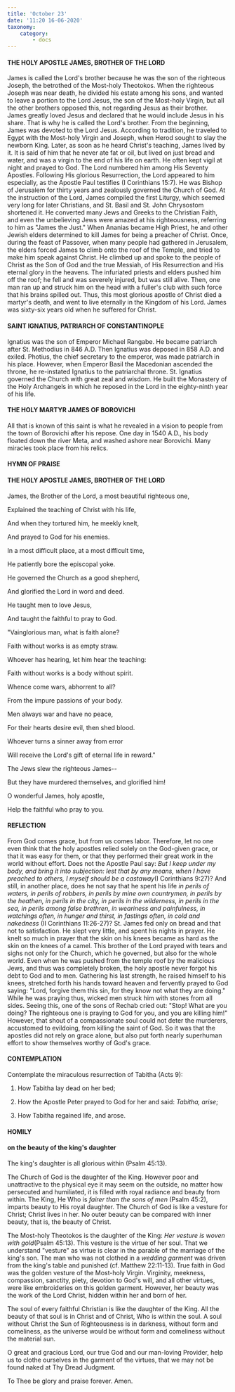 ```yaml
---
title: 'October 23'
date: '11:20 16-06-2020'
taxonomy:
    category:
        - docs
---
```


#### THE HOLY APOSTLE JAMES, BROTHER OF THE LORD 

James is called the Lord's brother because he was the son of the righteous Joseph, the betrothed of the Most-holy Theotokos. When the righteous Joseph was near death, he divided his estate among his sons, and wanted to leave a portion to the Lord Jesus, the son of the Most-holy Virgin, but all the other brothers opposed this, not regarding Jesus as their brother. James greatly loved Jesus and declared that he would include Jesus in his share. That is why he is called the Lord's brother. From the beginning, James was devoted to the Lord Jesus. According to tradition, he traveled to Egypt with the Most-holy Virgin and Joseph, when Herod sought to slay the newborn King. Later, as soon as he heard Christ's teaching, James lived by it. It is said of him that he never ate fat or oil, but lived on just bread and water, and was a virgin to the end of his life on earth. He often kept vigil at night and prayed to God. The Lord numbered him among His Seventy Apostles. Following His glorious Resurrection, the Lord appeared to him especially, as the Apostle Paul testifies (I Corinthians 15:7). He was Bishop of Jerusalem for thirty years and zealously governed the Church of God. At the instruction of the Lord, James compiled the first Liturgy, which seemed very long for later Christians, and St. Basil and St. John Chrysostom shortened it. He converted many Jews and Greeks to the Christian Faith, and even the unbelieving Jews were amazed at his righteousness, referring to him as "James the Just." When Ananias became High Priest, he and other Jewish elders determined to kill James for being a preacher of Christ. Once, during the feast of Passover, when many people had gathered in Jerusalem, the elders forced James to climb onto the roof of the Temple, and tried to make him speak against Christ. He climbed up and spoke to the people of Christ as the Son of God and the true Messiah, of His Resurrection and His eternal glory in the heavens. The infuriated priests and elders pushed him off the roof; he fell and was severely injured, but was still alive. Then, one man ran up and struck him on the head with a fuller's club with such force that his brains spilled out. Thus, this most glorious apostle of Christ died a martyr's death, and went to live eternally in the Kingdom of his Lord. James was sixty-six years old when he suffered for Christ.

#### SAINT IGNATIUS, PATRIARCH OF CONSTANTINOPLE

Ignatius was the son of Emperor Michael Rangabe. He became patriarch after St. Methodius in 846 A.D. Then Ignatius was deposed in 858 A.D. and exiled. Photius, the chief secretary to the emperor, was made patriarch in his place. However, when Emperor Basil the Macedonian ascended the throne, he re-instated Ignatius to the patriarchal throne. St. Ignatius governed the Church with great zeal and wisdom. He built the Monastery of the Holy Archangels in which he reposed in the Lord in the eighty-ninth year of his life.

#### THE HOLY MARTYR JAMES OF BOROVICHI

All that is known of this saint is what he revealed in a vision to people from the town of Borovichi after his repose. One day in 1540 A.D., his body floated down the river Meta, and washed ashore near Borovichi. Many miracles took place from his relics.


#### HYMN OF PRAISE

#### THE HOLY APOSTLE JAMES, BROTHER OF THE LORD

James, the Brother of the Lord, a most beautiful righteous one,

Explained the teaching of Christ with his life,

And when they tortured him, he meekly knelt,

And prayed to God for his enemies.

In a most difficult place, at a most difficult time,

He patiently bore the episcopal yoke.

He governed the Church as a good shepherd,

And glorified the Lord in word and deed.

He taught men to love Jesus,

And taught the faithful to pray to God.

"Vainglorious man, what is faith alone?

Faith without works is as empty straw.

Whoever has hearing, let him hear the teaching:

Faith without works is a body without spirit.

Whence come wars, abhorrent to all?

From the impure passions of your body.

Men always war and have no peace,

For their hearts desire evil, then shed blood.

Whoever turns a sinner away from error

Will receive the Lord's gift of eternal life in reward."

The Jews slew the righteous James--

But they have murdered themselves, and glorified him!

O wonderful James, holy apostle,

Help the faithful who pray to you.


#### REFLECTION

From God comes grace, but from us comes labor. Therefore, let no one even think that the holy apostles relied solely on the God-given grace, or that it was easy for them, or that they performed their great work in the world without effort. Does not the Apostle Paul say: *But I keep under my body, and bring it into subjection: lest that by any means, when I have preached to others, I myself should be a castaway*(I Corinthians 9:27)? And still, in another place, does he not say that he spent his life *in perils of waters, in perils of robbers, in perils by mine own countrymen, in perils by the heathen, in perils in the city, in perils in the wilderness, in perils in the sea, in perils among false brethren, in weariness and painfulness, in watchings often, in hunger and thirst, in fastings often, in cold and nakedness* (II Corinthians 11:26-27)? St. James fed only on bread and that not to satisfaction. He slept very little, and spent his nights in prayer. He knelt so much in prayer that the skin on his knees became as hard as the skin on the knees of a camel. This brother of the Lord prayed with tears and sighs not only for the Church, which he governed, but also for the whole world. Even when he was pushed from the temple roof by the malicious Jews, and thus was completely broken, the holy apostle never forgot his debt to God and to men. Gathering his last strength, he raised himself to his knees, stretched forth his hands toward heaven and fervently prayed to God saying: "Lord, forgive them this sin, for they know not what they are doing." While he was praying thus, wicked men struck him with stones from all sides. Seeing this, one of the sons of Rechab cried out: "Stop! What are you doing? The righteous one is praying to God for you, and you are killing him!" However, that shout of a compassionate soul could not deter the murderers, accustomed to evildoing, from killing the saint of God. So it was that the apostles did not rely on grace alone, but also put forth nearly superhuman effort to show themselves worthy of God's grace.
 

#### CONTEMPLATION

Contemplate the miraculous resurrection of Tabitha (Acts 9):

1.  How Tabitha lay dead on her bed;

1.  How the Apostle Peter prayed to God for her and said: *Tabitha, arise*;

1.  How Tabitha regained life, and arose.



#### HOMILY

#### on the beauty of the king's daughter

The king's daughter is all glorious within (Psalm 45:13).

The Church of God is the daughter of the King. However poor and unattractive to the physical eye it may seem on the outside, no matter how persecuted and humiliated, it is filled with royal radiance and beauty from within. The King, He Who is *fairer than the sons of men* (Psalm 45:2), imparts beauty to His royal daughter. The Church of God is like a vesture for Christ; Christ lives in her. No outer beauty can be compared with inner beauty, that is, the beauty of Christ.

The Most-holy Theotokos is the daughter of the King: *Her vesture is woven with gold*(Psalm 45:13). This vesture is the virtue of her soul. That we understand "vesture" as virtue is clear in the parable of the marriage of the king's son. The man who was not clothed in a *wedding garment* was driven from the king's table and punished (cf. Matthew 22:11-13). True faith in God was the golden vesture of the Most-holy Virgin. Virginity, meekness, compassion, sanctity, piety, devotion to God's will, and all other virtues, were like embroideries on this golden garment. However, her beauty was the work of the Lord Christ, hidden within her and born of her.

The soul of every faithful Christian is like the daughter of the King. All the beauty of that soul is in Christ and of Christ, Who is within the soul. A soul without Christ the Sun of Righteousness is in darkness, without form and comeliness, as the universe would be without form and comeliness without the material sun. 

O great and gracious Lord, our true God and our man-loving Provider, help us to clothe ourselves in the garment of the virtues, that we may not be found naked at Thy Dread Judgment.

To Thee be glory and praise forever. Amen.
